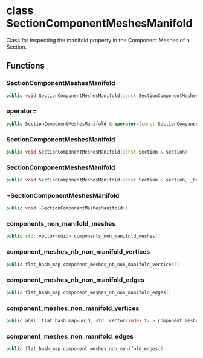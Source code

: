 # class SectionComponentMeshesManifold


 Class for inspecting the manifold property in the Component Meshes of a Section.



## Functions

### SectionComponentMeshesManifold

```cpp
public void SectionComponentMeshesManifold(const SectionComponentMeshesManifold & )
```


### operator=

```cpp
public SectionComponentMeshesManifold & operator=(const SectionComponentMeshesManifold & )
```


### SectionComponentMeshesManifold

```cpp
public void SectionComponentMeshesManifold(const Section & section)
```


### SectionComponentMeshesManifold

```cpp
public void SectionComponentMeshesManifold(const Section & section, _Bool verbose)
```


### ~SectionComponentMeshesManifold

```cpp
public void ~SectionComponentMeshesManifold()
```


### components_non_manifold_meshes

```cpp
public std::vector<uuid> components_non_manifold_meshes()
```


### component_meshes_nb_non_manifold_vertices

```cpp
public flat_hash_map component_meshes_nb_non_manifold_vertices()
```


### component_meshes_nb_non_manifold_edges

```cpp
public flat_hash_map component_meshes_nb_non_manifold_edges()
```


### component_meshes_non_manifold_vertices

```cpp
public absl::flat_hash_map<uuid, std::vector<index_t> > component_meshes_non_manifold_vertices()
```


### component_meshes_non_manifold_edges

```cpp
public flat_hash_map component_meshes_non_manifold_edges()
```




